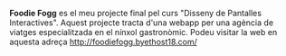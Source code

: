 **Foodie Fogg** es el meu projecte final pel curs "Disseny de Pantalles Interactives".
Aquest projecte tracta d'una webapp per una agència de viatges especialitzada en el nínxol gastronòmic.
Podeu visitar la web en aquesta adreça http://foodiefogg.byethost18.com/
